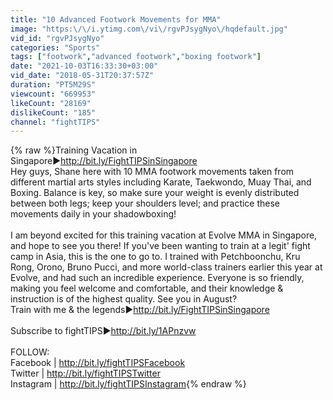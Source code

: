 ```yaml
---
title: "10 Advanced Footwork Movements for MMA"
image: "https:\/\/i.ytimg.com\/vi\/rgvPJsygNyo\/hqdefault.jpg"
vid_id: "rgvPJsygNyo"
categories: "Sports"
tags: ["footwork","advanced footwork","boxing footwork"]
date: "2021-10-03T16:33:30+03:00"
vid_date: "2018-05-31T20:37:57Z"
duration: "PT5M29S"
viewcount: "669953"
likeCount: "28169"
dislikeCount: "185"
channel: "fightTIPS"
---
```

{% raw %}Training Vacation in Singapore►<a rel="nofollow" target="blank" href="http://bit.ly/FightTIPSinSingapore">http://bit.ly/FightTIPSinSingapore</a><br />Hey guys, Shane here with 10 MMA footwork movements taken from different martial arts styles including Karate, Taekwondo, Muay Thai, and Boxing. Balance is key, so make sure your weight is evenly distributed between both legs; keep your shoulders level; and practice these movements daily in your shadowboxing! <br /><br />I am beyond excited for this training vacation at Evolve MMA in Singapore, and hope to see you there! If you've been wanting to train at a legit' fight camp in Asia, this is the one to go to. I trained with Petchboonchu, Kru Rong, Orono, Bruno Pucci, and more world-class trainers earlier this year at Evolve, and had such an incredible experience. Everyone is so friendly, making you feel welcome and comfortable, and their knowledge &amp; instruction is of the highest quality. See you in August?<br />Train with me &amp; the legends►<a rel="nofollow" target="blank" href="http://bit.ly/FightTIPSinSingapore">http://bit.ly/FightTIPSinSingapore</a><br /><br />Subscribe to fightTIPS►<a rel="nofollow" target="blank" href="http://bit.ly/1APnzvw">http://bit.ly/1APnzvw</a><br /><br />FOLLOW:<br />Facebook | <a rel="nofollow" target="blank" href="http://bit.ly/fightTIPSFacebook">http://bit.ly/fightTIPSFacebook</a><br />Twitter | <a rel="nofollow" target="blank" href="http://bit.ly/fightTIPSTwitter">http://bit.ly/fightTIPSTwitter</a><br />Instagram | <a rel="nofollow" target="blank" href="http://bit.ly/fightTIPSInstagram">http://bit.ly/fightTIPSInstagram</a>{% endraw %}
